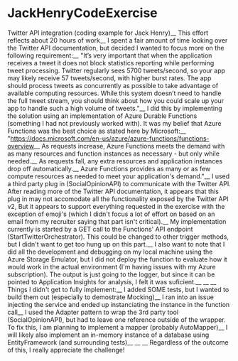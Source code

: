 # JackHenryCodeExercise
Twitter API integration (coding example for Jack Henry)__
This effort reflects about 20 hours of work__
I spent a fair amount of time looking over the Twitter API documentation, but decided I wanted to focus more on the following requirement:__
"It’s very important that when the application receives a tweet it does not block statistics reporting while performing tweet processing. Twitter regularly sees 5700 tweets/second, so your app may likely receive 57 tweets/second, with higher burst rates. The app should process tweets as concurrently as possible to take advantage of available computing resources. While this system doesn’t need to handle the full tweet stream, you should think about how you could scale up your app to handle such a high volume of tweets."__
I did this by implementing the solution using an implementation of Azure Durable Functions (something I had not previously worked with). It was my belief that Azure Functions was the best choice as stated here by Microsoft:__
"https://docs.microsoft.com/en-us/azure/azure-functions/functions-overview__
As requests increase, Azure Functions meets the demand with as many resources and function instances as necessary - but only while needed.__
As requests fall, any extra resources and application instances drop off automatically.__
Azure Functions provides as many or as few compute resources as needed to meet your application's demand."__
I used a third party plug in (SocialOpinionAPI) to communicate with the Twitter API. After reading more of the Twitter API documentation, it appears that this plug in may not accomodate all the functionality exposed by the Twitter API v2, But it appears to support everything requested in the exercise with the exception of emoji's (which I didn't focus a lot of effort on based on an email from my recruiter saying that part isn't critical).__
My implementation currently is started by a GET call to the Functions' API endpoint (StartTwitterOrchestrator). This could be changed to other trigger methods, but I didn't want to get too hung up on this part.__
I also want to note that I did all the development and debugging on my local machine using the Azure Storage Emulator, but I did not deploy the function to evaluate how it would work in the actual environment (I'm having issues with my Azure subscription). The output is just going to the logger, but since it can be pointed to Application Insights for analysis, I felt it was suficient.__
__
__
Things I didn't get to fully implement:__
I added SOME tests, but I wanted to build them out (especially to demostrate Mocking)__
I ran into an issue injecting the service and ended up instanciating the instance in the function call__
I used the Adapter pattern to wrap the 3rd party tool (SocialOpinionAPI), but had to leave one reference outside of the wrapper. To fix this, I am planning to implement a mapper (probably AutoMapper)__
I will likely also implement an in-memory instance of a database using EntityFramework (and surrounding tests)__
__
__
Regardless of the outcome of this, I really appreciate the challenge!
